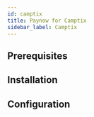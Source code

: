 ```yaml
---
id: camptix
title: Paynow for Camptix
sidebar_label: Camptix
---
```


## Prerequisites

## Installation

## Configuration